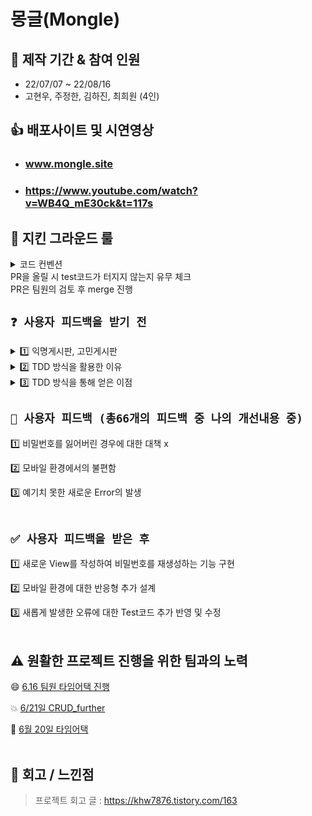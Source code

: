 # 몽글(Mongle)

## 📆 제작 기간 & 참여 인원
- 22/07/07 ~ 22/08/16
- 고현우, 주정한, 김하진, 최희원 (4인)<br>

## 👍 배포사이트 및 시연영상
- ### www.mongle.site
- ### https://www.youtube.com/watch?v=WB4Q_mE30ck&t=117s<br>


## 🙏 지킨 그라운드 룰
<details>
<summary>코드 컨벤션</summary>
<div markdown="1">
  - feat/ : 새로운 기능 추가/수정/삭제<br>
  - enhan/ : 기존 코드에 기능을 추가하거나 기능을 강화할 때<br>
  - refac/ : 코드 리팩토링,버그 수정<br>
  - test/ : 테스트 코드/기능 추가<br>
  - edit/ : 파일을 수정한 경우(파일위치변경, 파일이름 변경, 삭제)<br>
</div>
</details>
PR을 올릴 시 test코드가 터지지 않는지 유무 체크<br>
PR은 팀원의 검토 후 merge 진행<br>

## `❓ 사용자 피드백을 받기 전`

<details>
<summary>1️⃣  익명게시판, 고민게시판</summary>
<div markdown="1">
  - &nbsp;&nbsp;&nbsp;1. Django의 RestFramework를 이용하여 게시글에 대한 CRUD 구현<br>
  - &nbsp;&nbsp;&nbsp;2. 발생 가능한 Error를 TDD 방식을 활용하여 에러 핸들링 구현 (100여개)<br>
  - &nbsp;&nbsp;&nbsp;3. Custom Pagination을 통한 로직 구현<br>
  - &nbsp;&nbsp;&nbsp;4. 쿼리수 줄이기, 필요한 데이터만 Return 하는 등 로직에 대한 이해<br>
  - &nbsp;&nbsp;&nbsp;5. 백엔드적 관리에 집중<br>
</div>
</details>

<details>
<summary>2️⃣  TDD 방식을 활용한 이유</summary>
<div markdown="1">
  - &nbsp;&nbsp;&nbsp;발생 가능한 Error를 직접 핸들링 하기 위해서 사용<br>
  - &nbsp;&nbsp;&nbsp;ex) 권한이 주어지지 않은 user가 서버에 데이터를 요청하였을 경우에 관한 핸들링<br>
</div>
</details>

<details>
<summary>3️⃣  TDD 방식을 통해 얻은 이점</summary>
<div markdown="1">
  - &nbsp;&nbsp;&nbsp;새로운 Error에 대한 쉬운 핸들링
  - &nbsp;&nbsp;&nbsp;발생가능한 Error의 핸들링을 통한 서비스의 안정감 확보
</div>
</details>



## `🚧 사용자 피드백 (총66개의 피드백 중 나의 개선내용 중)`

1️⃣ 비밀번호를 잃어버린 경우에 대한 대책 x

2️⃣ 모바일 환경에서의 불편함

3️⃣ 예기치 못한 새로운 Error의 발생
<br>
<br>

## `✅ 사용자 피드백을 받은 후`

1️⃣ 새로운 View를 작성하여 비밀번호를 재생성하는 기능 구현

2️⃣ 모바일 환경에 대한 반응형 추가 설계

3️⃣ 새롭게 발생한 오류에 대한 Test코드 추가 반영 및 수정
<br>
<br>

## ⚠️ 원활한 프로젝트 진행을 위한 팀과의 노력
😄 [6.16 팀원 타임어택 진행](https://www.notion.so/6-21-CRUD_further-20987bcdb6cb4a29ae7d79ed16f96030)

💥 [6/21일 CRUD_further](https://www.notion.so/6-21-CRUD_further-20987bcdb6cb4a29ae7d79ed16f96030)

🏹 [6월 20일 타임어택](https://www.notion.so/6-20-19423f82fe4b4acfbf2d1fedf25ddb3f)
<br>
<br>


## 🏁 회고 / 느낀점
> 프로젝트 회고 글 : https://khw7876.tistory.com/163
